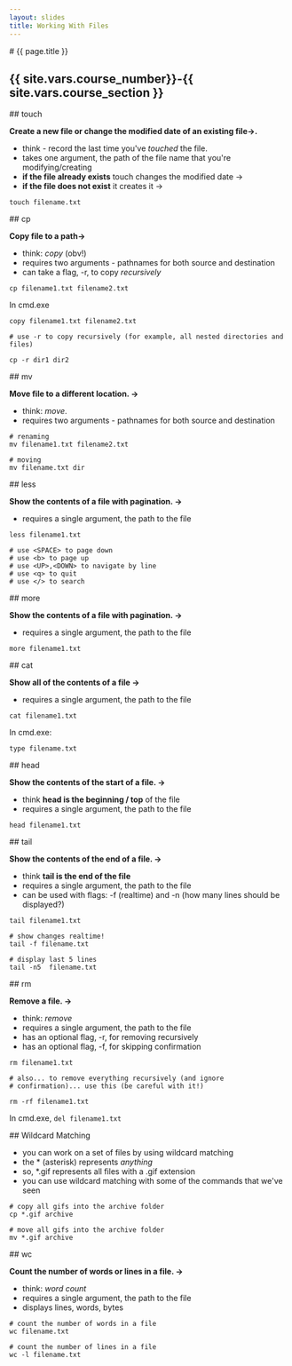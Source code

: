 ```yaml
---
layout: slides
title: Working With Files
---
```


<section markdown="block" class="intro-slide">
# {{ page.title }}

## {{ site.vars.course_number}}-{{ site.vars.course_section }}

<p><small></small></p>
</section>

<section markdown="block">
## touch

__Create a new file or change the modified date of an existing file&rarr;.__

* think - record the last time you've _touched_ the file.
* takes one argument, the path of the file name that you're modifying/creating
* __if the file already exists__ touch changes the modified date &rarr;
* __if the file does not exist__ it creates it &rarr;


```
touch filename.txt
```
</section>

<section markdown="block">
## cp

__Copy file to a path&rarr;__

* think: _copy_ (obv!)
* requires two arguments - pathnames for both source and destination
* can take a flag, -r, to copy _recursively_

```
cp filename1.txt filename2.txt
```

In cmd.exe

```
copy filename1.txt filename2.txt
```

```
# use -r to copy recursively (for example, all nested directories and files)

cp -r dir1 dir2
```

</section>

<section markdown="block">
## mv

__Move file to a different location. &rarr;__

* think: _move_.
* requires two arguments - pathnames for both source and destination

```
# renaming 
mv filename1.txt filename2.txt

# moving
mv filename.txt dir
```
</section>

<section markdown="block">
## less

__Show the contents of a file with pagination. &rarr;__

* requires a single argument, the path to the file


```
less filename1.txt

# use <SPACE> to page down
# use <b> to page up
# use <UP>,<DOWN> to navigate by line
# use <q> to quit
# use </> to search
```
</section>

<section markdown="block">
## more

__Show the contents of a file with pagination. &rarr;__

* requires a single argument, the path to the file

```
more filename1.txt
```
</section>

<section markdown="block">
## cat

__Show all of the contents of a file &rarr;__

* requires a single argument, the path to the file

```
cat filename1.txt
```

In cmd.exe:

```
type filename.txt
```
</section>

<section markdown="block">
## head

__Show the contents of the start of a file. &rarr;__

* think __head is the beginning / top__ of the file 
* requires a single argument, the path to the file

```
head filename1.txt
```
</section>

<section markdown="block">
## tail

__Show the contents of the end of a file. &rarr;__

* think __tail is the end of the file__
* requires a single argument, the path to the file
* can be used with flags: -f (realtime) and -n (how many lines should be displayed?)


```
tail filename1.txt

# show changes realtime!
tail -f filename.txt

# display last 5 lines
tail -n5  filename.txt
```
</section>

<section markdown="block">
## rm

__Remove a file. &rarr;__

* think: _remove_
* requires a single argument, the path to the file
* has an optional flag, -r, for removing recursively
* has an optional flag, -f, for skipping confirmation

```
rm filename1.txt

# also... to remove everything recursively (and ignore
# confirmation)... use this (be careful with it!)

rm -rf filename1.txt
```

In cmd.exe, `del filename1.txt`
</section>
<section markdown="block">
## Wildcard Matching

* you can work on a set of files by using wildcard matching
* the \* (asterisk) represents _anything_
* so, \*.gif represents all files with a .gif extension
* you can use wildcard matching with some of the commands that we've seen

```
# copy all gifs into the archive folder
cp *.gif archive

# move all gifs into the archive folder
mv *.gif archive
```

</section>

<section markdown="block">
## wc

__Count the number of words or lines in a file. &rarr;__

* think: _word count_
* requires a single argument, the path to the file
* displays lines, words, bytes

```
# count the number of words in a file
wc filename.txt

# count the number of lines in a file
wc -l filename.txt
```

</section>
